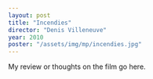 ```yaml
---
layout: post
title: "Incendies"
director: "Denis Villeneuve"
year: 2010
poster: "/assets/img/mp/incendies.jpg"
---
```


My review or thoughts on the film go here.
